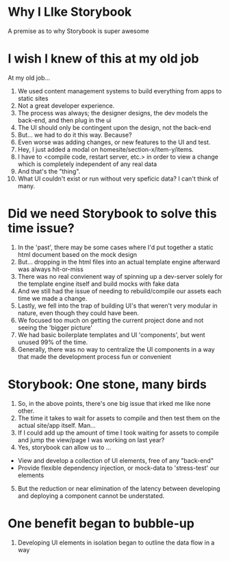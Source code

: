 # Why I LIke Storybook
A premise as to why Storybook is super awesome

I wish I knew of this at my old job
====
At my old job... 
1. We used content management systems to build everything from apps to static sites
2. Not a great developer experience.
3. The process was always; the designer designs, the dev models the back-end, and then plug in the ui
4. The UI should only be contingent upon the design, not the back-end
5. But... we had to do it this way. Because? 
6. Even worse was adding changes, or new features to the UI and test.
7. Hey, I just added a modal on homesite/section-x/item-y/items.
8. I have to <compile code, restart server, etc.> in order to view a change which is completely independent of any real data
9. And that's the "thing". 
10. What UI couldn't exist or run without very speficic data? I can't think of many.

Did we need Storybook to solve this time issue?
====
1. In the 'past', there may be some cases where I'd put together a static html document based on the mock design
2. But... dropping in the html files into an actual template engine afterward was always hit-or-miss
3. There was no real convienent way of spinning up a dev-server solely for the template engine itself and build mocks with fake data
4. And we still had the issue of needing to rebuild/compile our assets each time we made a change.
5. Lastly, we fell into the trap of building UI's that weren't very modular in nature, even though they could have been.
6. We focused too much on getting the current project done and not seeing the 'bigger picture'
7. We had basic boilerplate templates and UI 'components', but went unused 99% of the time.
8. Generally, there was no way to centralize the UI components in a way that made the development process fun or convenient

Storybook: One stone, many birds
====
1. So, in the above points, there's one big issue that irked me like none other.
2. The time it takes to wait for assets to compile and then test them on the actual site/app itself. Man...
3. If I could add up the amount of time I took waiting for assets to compile and jump the view/page I was working on last year?
4. Yes, storybook can allow us to ...
  * View and develop a collection of UI elements, free of any "back-end"
  * Provide flexible dependency injection, or mock-data to 'stress-test' our elements
5. But the reduction or near elimination of the latency between developing and deploying a component cannot be understated.

One benefit began to bubble-up
====
1. Developing UI elements in isolation began to outline the data flow in a way
